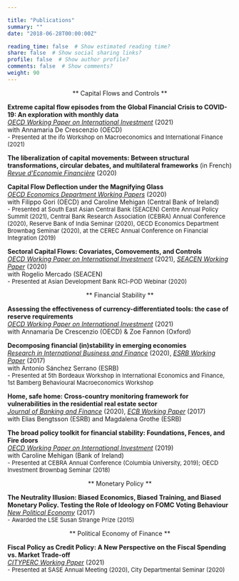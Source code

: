 ```yaml
---

title: "Publications"
summary: ""
date: "2018-06-28T00:00:00Z"

reading_time: false  # Show estimated reading time?
share: false  # Show social sharing links?
profile: false  # Show author profile?
comments: false  # Show comments?
weight: 90
---
```


<p align="center">** Capital Flows and Controls **</p>
  
  **Extreme capital flow episodes from the Global Financial Crisis to COVID-19: An exploration with monthly data**  
[*OECD Working Paper on International Investment*](https://www.oecd-ilibrary.org/docserver/d557b9c4-en.pdf?expires=1629023122&id=id&accname=guest&checksum=264FD240A0AADE3F01A64BEAA79D3936) (2021)  
with Annamaria De Crescenzio (OECD)  
<font size="2">    - Presented at the ifo Workshop on Macroeconomics and International Finance (2021) </font> 
  
 **The liberalization of capital movements: Between structural transformations, circular debates, and multilateral frameworks** (in French)  
 [*Revue d'Economie Financière*](https://www.cairn.info/revue-d-economie-financiere-2020-1-page-247.htm) (2020)  

 **Capital Flow Deflection under the Magnifying Glass**  
[*OECD Economics Department Working Papers*](https://www.oecd-ilibrary.org/economics/capital-flow-deflection-under-the-magnifying-glass_398180d0-en) (2020)  
 with Filippo Gori (OECD) and Caroline Mehigan (Central Bank of Ireland)  
<font size="2">    - Presented at South East Asian Central Bank (SEACEN) Centre Annual Policy Summit (2021), Central Bank Research Association (CEBRA) Annual Conference (2020), Reserve Bank of India Seminar (2020), OECD Economics Department Brownbag Seminar (2020), at the CEREC Annual Conference on Financial Integration (2019) </font>

 **Sectoral Capital Flows: Covariates, Comovements, and Controls**  
[*OECD Working Paper on International Investment*](https://www.oecd-ilibrary.org/finance-and-investment/analysing-sectoral-capital-flows_ad9e6b1d-en) (2021), [*SEACEN Working Paper*](https://www.seacen.org/publications/RePEc/702001-100471-PDF.pdf) (2020)  
 with Rogelio Mercado (SEACEN)  
<font size="2">    - Presented at Asian Development Bank RCI-POD Webinar (2020) </font>  
  
  
<p align="center">** Financial Stability **</p>

**Assessing the effectiveness of currency-differentiated tools: the case of reserve requirements**  
[*OECD Working Paper on International Investment*](https://www.oecd-ilibrary.org/fr/finance-and-investment/assessing-the-effectiveness-of-currency-differentiated-tools_e979a657-en) (2021)   
with Annamaria De Crescenzio (OECD) & Zoe Fannon (Oxford)  

 **Decomposing financial (in)stability in emerging economies**  
[*Research in International Business and Finance*](https://www.sciencedirect.com/science/article/pii/S0275531918309462?dgcid=author#fig0055) (2020), [*ESRB Working Paper*](https://www.esrb.europa.eu//pub/pdf/wp/esrbwp39.en.pdf) (2017)  
 with Antonio Sánchez Serrano (ESRB)  
 <font size="2">  - Presented at 5th Bordeaux Workshop in International Economics and Finance, 1st Bamberg Behavioural Macroeconomics Workshop  </font>

**Home, safe home: Cross-country monitoring framework for vulnerabilities in the residential real estate sector**  
[*Journal of Banking and Finance*](https://www.sciencedirect.com/science/article/abs/pii/S0378426617302935?via%3Dihub) (2020), [*ECB Working Paper*](https://www.ecb.europa.eu/pub/pdf/scpwps/ecb.wp2096.en.pdf) (2017)    
with Elias Bengtsson (ESRB) and Magdalena Grothe (ESRB)  

**The broad policy toolkit for financial stability: Foundations, Fences, and Fire doors**  
[*OECD Working Paper on International Investment*](https://www.oecd-ilibrary.org/finance-and-investment/the-broad-policy-toolkit-for-financial-stability_9188f06a-en) (2019)   
with Caroline Mehigan (Bank of Ireland)  
 <font size="2">   - Presented at CEBRA Annual Conference (Columbia University, 2019); OECD Investment Brownbag Seminar (2018) </font>  
  
  
<p align="center">** Monetary Policy **</p>

**The Neutrality Illusion: Biased Economics, Biased Training, and Biased Monetary Policy. Testing the Role of Ideology on FOMC Voting Behaviour**  
[*New Political Economy*](https://www.tandfonline.com/doi/abs/10.1080/13563467.2017.1332019?journalCode=cnpe20) (2017)  
 <font size="2">   - Awarded the LSE Susan Strange Prize (2015) </font>


<p align="center">** Political Economy of Finance **</p>

**Fiscal Policy as Credit Policy: A New Perspective on the Fiscal Spending vs. Market Trade-off**  
[*CITYPERC Working Paper*](https://researchcentres.city.ac.uk/__data/assets/pdf_file/0003/607701/CITYPERC-WPS-2021-04-Lepers.pdf) (2021)  
<font size="2">    - Presented at SASE Annual Meeting (2020), City Departmental Seminar (2020) </font> 

